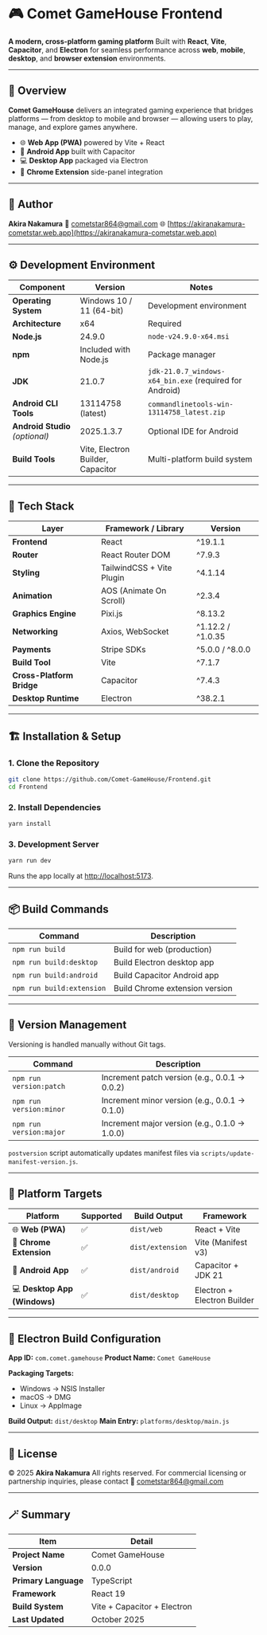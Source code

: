 # 🎮 Comet GameHouse Frontend

**A modern, cross-platform gaming platform**
Built with **React**, **Vite**, **Capacitor**, and **Electron** for seamless performance across **web**, **mobile**, **desktop**, and **browser extension** environments.

---

## 📘 Overview

**Comet GameHouse** delivers an integrated gaming experience that bridges platforms — from desktop to mobile and browser — allowing users to play, manage, and explore games anywhere.

* 🌐 **Web App (PWA)** powered by Vite + React
* 📱 **Android App** built with Capacitor
* 💻 **Desktop App** packaged via Electron
* 🧩 **Chrome Extension** side-panel integration

---

## 👤 Author

**Akira Nakamura**
📧 [cometstar864@gmail.com](mailto:cometstar864@gmail.com)
🌐 [https://akiranakamura-cometstar.web.app](https://akiranakamura-cometstar.web.app)

---

## ⚙️ Development Environment

| Component                       | Version                           | Notes                                                   |
| ------------------------------- | --------------------------------- | ------------------------------------------------------- |
| **Operating System**            | Windows 10 / 11 (64-bit)          | Development environment                                 |
| **Architecture**                | x64                               | Required                                                |
| **Node.js**                     | 24.9.0                            | `node-v24.9.0-x64.msi`                                  |
| **npm**                         | Included with Node.js             | Package manager                                         |
| **JDK**                         | 21.0.7                            | `jdk-21.0.7_windows-x64_bin.exe` (required for Android) |
| **Android CLI Tools**           | 13114758 (latest)                 | `commandlinetools-win-13114758_latest.zip`              |
| **Android Studio** *(optional)* | 2025.1.3.7                        | Optional IDE for Android                                |
| **Build Tools**                 | Vite, Electron Builder, Capacitor | Multi-platform build system                             |

---

## 🧩 Tech Stack

| Layer                     | Framework / Library       | Version           |
| ------------------------- | ------------------------- | ----------------- |
| **Frontend**              | React                     | ^19.1.1           |
| **Router**                | React Router DOM          | ^7.9.3            |
| **Styling**               | TailwindCSS + Vite Plugin | ^4.1.14           |
| **Animation**             | AOS (Animate On Scroll)   | ^2.3.4            |
| **Graphics Engine**       | Pixi.js                   | ^8.13.2           |
| **Networking**            | Axios, WebSocket          | ^1.12.2 / ^1.0.35 |
| **Payments**              | Stripe SDKs               | ^5.0.0 / ^8.0.0   |
| **Build Tool**            | Vite                      | ^7.1.7            |
| **Cross-Platform Bridge** | Capacitor                 | ^7.4.3            |
| **Desktop Runtime**       | Electron                  | ^38.2.1           |

---

## 🏗️ Installation & Setup

### 1. Clone the Repository

```bash
git clone https://github.com/Comet-GameHouse/Frontend.git
cd Frontend
```

### 2. Install Dependencies

```bash
yarn install
```

### 3. Development Server

```bash
yarn run dev
```

Runs the app locally at [http://localhost:5173](http://localhost:5173).

---

## 📦 Build Commands

| Command                   | Description                    |
| ------------------------- | ------------------------------ |
| `npm run build`           | Build for web (production)     |
| `npm run build:desktop`   | Build Electron desktop app     |
| `npm run build:android`   | Build Capacitor Android app    |
| `npm run build:extension` | Build Chrome extension version |

---

## 🔢 Version Management

Versioning is handled manually without Git tags.

| Command                 | Description                                   |
| ----------------------- | --------------------------------------------- |
| `npm run version:patch` | Increment patch version (e.g., 0.0.1 → 0.0.2) |
| `npm run version:minor` | Increment minor version (e.g., 0.0.1 → 0.1.0) |
| `npm run version:major` | Increment major version (e.g., 0.1.0 → 1.0.0) |

`postversion` script automatically updates manifest files via
`scripts/update-manifest-version.js`.

---

## 🧱 Platform Targets

| Platform                     | Supported | Build Output     | Framework                   |
| ---------------------------- | --------- | ---------------- | --------------------------- |
| 🌐 **Web (PWA)**             | ✅         | `dist/web`       | React + Vite                |
| 🧩 **Chrome Extension**      | ✅         | `dist/extension` | Vite (Manifest v3)          |
| 📱 **Android App**           | ✅         | `dist/android`   | Capacitor + JDK 21          |
| 💻 **Desktop App (Windows)** | ✅         | `dist/desktop`   | Electron + Electron Builder |

---

## 🧰 Electron Build Configuration

**App ID:** `com.comet.gamehouse`
**Product Name:** `Comet GameHouse`

**Packaging Targets:**

* Windows → NSIS Installer
* macOS → DMG
* Linux → AppImage

**Build Output:** `dist/desktop`
**Main Entry:** `platforms/desktop/main.js`

---

## 📄 License

© 2025 **Akira Nakamura**
All rights reserved.
For commercial licensing or partnership inquiries, please contact
📧 [cometstar864@gmail.com](mailto:cometstar864@gmail.com)

---

## 🪄 Summary

| Item                 | Detail                      |
| -------------------- | --------------------------- |
| **Project Name**     | Comet GameHouse             |
| **Version**          | 0.0.0                       |
| **Primary Language** | TypeScript                  |
| **Framework**        | React 19                    |
| **Build System**     | Vite + Capacitor + Electron |
| **Last Updated**     | October 2025                |
